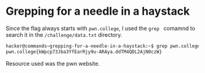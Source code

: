 # Grepping for a needle in a haystack 
Since the flag always starts with `pwn.college`, I used the `grep ` comamnd to search it in the `/challenge/data.txt` directory.
```bash
hacker@commands~grepping-for-a-needle-in-a-haystack:~$ grep pwn.college /challenge/data.txt
pwn.college{kWpcp73Jba3YfEarRjy9u-ARAya.ddTM4QDL2AjN0czW}
```
Resource used was the pwn website.
